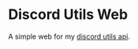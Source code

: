 # Discord Utils Web

A simple web for my [discord utils api](https://github.com/Brayan-724/discord-utils-api).
